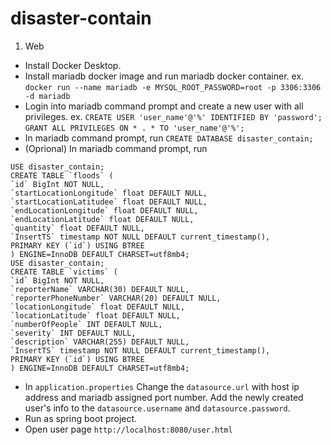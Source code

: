 # disaster-contain
1. Web
  - Install Docker Desktop.
  - Install mariadb docker image and run mariadb docker container. ex. `docker run --name mariadb -e MYSQL_ROOT_PASSWORD=root -p 3306:3306 -d mariadb`
  - Login into mariadb command prompt and create a new user with all privileges. ex. `CREATE USER 'user_name'@'%' IDENTIFIED BY 'password';` `GRANT ALL PRIVILEGES ON * . * TO 'user_name'@'%';`
  - In mariadb command prompt, run `CREATE DATABASE disaster_contain;`
  - (Oprional) In mariadb command prompt, run 
  ```
  USE disaster_contain;
CREATE TABLE `floods` (
  `id` BigInt NOT NULL,
  `startLocationLongitude` float DEFAULT NULL,
  `startLocationLatitudee` float DEFAULT NULL,
  `endLocationLongitude` float DEFAULT NULL,
  `endLocationLatitude` float DEFAULT NULL,
  `quantity` float DEFAULT NULL,
  `InsertTS` timestamp NOT NULL DEFAULT current_timestamp(),
  PRIMARY KEY (`id`) USING BTREE
) ENGINE=InnoDB DEFAULT CHARSET=utf8mb4;
  USE disaster_contain;
CREATE TABLE `victims` (
  `id` BigInt NOT NULL,
  `reporterName` VARCHAR(30) DEFAULT NULL,
  `reporterPhoneNumber` VARCHAR(20) DEFAULT NULL,
  `locationLongitude` float DEFAULT NULL,
  `locationLatitude` float DEFAULT NULL,
  `numberOfPeople` INT DEFAULT NULL,
  `severity` INT DEFAULT NULL,
  `description` VARCHAR(255) DEFAULT NULL,
  `InsertTS` timestamp NOT NULL DEFAULT current_timestamp(),
  PRIMARY KEY (`id`) USING BTREE
) ENGINE=InnoDB DEFAULT CHARSET=utf8mb4;
```
  - In `application.properties` Change the `datasource.url` with host ip address and mariadb assigned port number. Add the newly created user's info to the `datasource.username` and `datasource.password`.
  - Run as spring boot project.
  - Open user page `http://localhost:8080/user.html`
